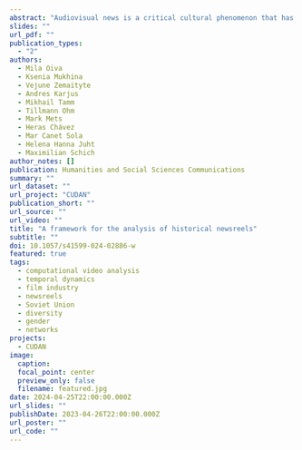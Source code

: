 ```yaml
---
abstract: "Audiovisual news is a critical cultural phenomenon that has been influencing audience worldviews for more than a hundred years. To understand historical trends in multimodal audiovisual news, we need to explore them longitudinally using large sets of data. Despite promising developments in film history, computational video analysis, and other relevant fields, current research streams have limitations related to the scope of data used, the systematism of analysis, and the modalities and elements to be studied in audiovisual material and its metadata. Simultaneously, each disciplinary approach contributes significant input to research reducing these limitations. We therefore advocate for combining the strengths of several disciplines. Here we propose a multidisciplinary framework for systematically studying large collections of historical audiovisual news to gain a coherent picture of their temporal dynamics, cultural diversity, and potential societal effects across several quantitative and qualitative dimensions of analysis. By using newsreels as an example of such complex historically formed data, we combine the context crucial to qualitative approaches with the systematicity and ability to cover large amounts of data from quantitative methods. The framework template for historical newsreels is exemplified by a case study of the “News of the Day” newsreel series produced in the Soviet Union during 1944–1992. The proposed framework enables a more nuanced analysis of longitudinal collections of audiovisual news, expanding our understanding of the dynamics of global knowledge cultures."
slides: ""
url_pdf: ""
publication_types:
  - "2"
authors:
  - Mila Oiva
  - Ksenia Mukhina
  - Vejune Zemaityte
  - Andres Karjus
  - Mikhail Tamm
  - Tillmann Ohm
  - Mark Mets
  - Heras Chávez
  - Mar Canet Sola
  - Helena Hanna Juht
  - Maximilian Schich
author_notes: []
publication: Humanities and Social Sciences Communications
summary: ""
url_dataset: ""
url_project: "CUDAN"
publication_short: ""
url_source: ""
url_video: ""
title: "A framework for the analysis of historical newsreels"
subtitle: ""
doi: 10.1057/s41599-024-02886-w
featured: true
tags:
  - computational video analysis
  - temporal dynamics
  - film industry
  - newsreels
  - Soviet Union
  - diversity
  - gender
  - networks
projects:
  - CUDAN
image:
  caption: 
  focal_point: center
  preview_only: false
  filename: featured.jpg
date: 2024-04-25T22:00:00.000Z
url_slides: ""
publishDate: 2023-04-26T22:00:00.000Z
url_poster: ""
url_code: ""
---
```

